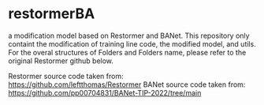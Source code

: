 # restormerBA
a modification model based on Restormer and BANet. This repository only containt the modification of training line code, the modified model, and utils. For the overal structures of Folders and Folders name, please refer to the original Restormer github below.

Restormer source code taken from: https://github.com/leftthomas/Restormer
BANet source code taken from: https://github.com/pp00704831/BANet-TIP-2022/tree/main
